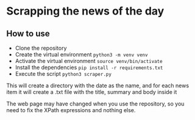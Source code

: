 # Scrapping the news of the day

## How to use

* Clone the repository
* Create the virtual environment 
    `python3 -m venv venv`
* Activate the virtual environment
    `source venv/bin/activate`
* Install the dependencies
    `pip install -r requirements.txt`
* Execute the script
    `python3 scraper.py`

This will create a directory with the date as the name, and for each news item it will create a .txt file with the title, summary and body inside it

The web page may have changed when you use the repository, so you need to fix the XPath expressions and nothing else.